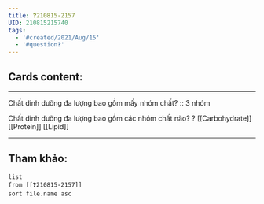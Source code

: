 ```yaml
---
title: ❓210815-2157
UID: 210815215740
tags:
  - '#created/2021/Aug/15'
  - '#question❓'
---
```


## Cards content:
---

Chất dinh dưỡng đa lượng bao gồm mấy nhóm chất? :: 3 nhóm
<!--SR:!2021-10-15,45,290-->

Chất dinh dưỡng đa lượng bao gồm các nhóm chất nào?
?
[[Carbohydrate]]
[[Protein]]
[[Lipid]]
<!--SR:!2021-11-13,69,310-->

---

## Tham khảo:
```dataview
list
from [[❓210815-2157]]
sort file.name asc
```